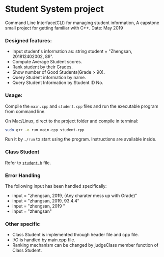 # Student System project
Command Line Interface(CLI) for managing student information, A capstone small project for getting familiar with C++.
Date: May 2019

### Designed features:

- Input student's information as: string student = "Zhengsan, 201812402002, 89".
- Compute Average Student scores.
- Rank student by their Grades.
- Show number of Good Students(Grade > 90).
- Query Student information by name.
- Query Student Information by Student ID No.


### Usage:
Compile the `main.cpp` and `student.cpp` files and run the executable program from command line.

On Mac/Linux, direct to the project folder and compile in terminal:
```bash
sudo g++ -o run main.cpp student.cpp
```

Run it by `./run` to start using the program. Instructions are available inside.


### Class Student
Refer to [`student.h`](student.h) file.

### Error Handling
The following input has been handled specifically:

* input = "zhengsan, 2019, (Any charater mess up with Grade)"
* input = "zhangsan, 2019, 93.4.4"
* input = "zhengsan, 2019 "
* input = "zhengsan"

### Other specific
* Class Student is implemented through header file and cpp file.
* I/O is handled by main.cpp file.
* Ranking mechanism can be changed by judgeClass member function of Class Student.
